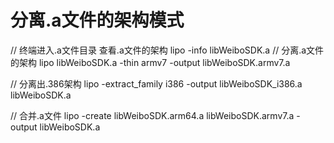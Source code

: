 # 分离.a文件的架构模式

// 终端进入.a文件目录 查看.a文件的架构 lipo -info libWeiboSDK.a // 分离.a文件的架构 lipo libWeiboSDK.a -thin armv7 -output libWeiboSDK.armv7.a

// 分离出.386架构 lipo -extract\_family i386 -output libWeiboSDK\_i386.a libWeiboSDK.a

// 合并.a文件 lipo -create libWeiboSDK.arm64.a libWeiboSDK.armv7.a -output libWeiboSDK.a

